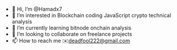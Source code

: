- 👋 Hi, I’m @Hamadx7
- 👀 I’m interested in Blockchain coding JavaScript crypto technical analysis 
- 🌱 I’m currently learning bitnode onchain analysis 
- 💞️ I’m looking to collaborate on freelance projects
- 📫 How to reach me ✉️deadfool222@gmail.com

<!---
Hamadx7/Hamadx7 is a ✨ special ✨ repository because its `README.md` (this file) appears on your GitHub profile.
You can click the Preview link to take a look at your changes.
--->
